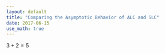 ```yaml
---
layout: default
title: "Comparing the Asymptotic Behavior of ALC and SLC"
date: 2017-06-15
use_math: true
---
```


$3+2=5$
